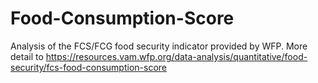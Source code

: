 # Food-Consumption-Score

Analysis of the FCS/FCG food security indicator provided by WFP. More detail to https://resources.vam.wfp.org/data-analysis/quantitative/food-security/fcs-food-consumption-score


